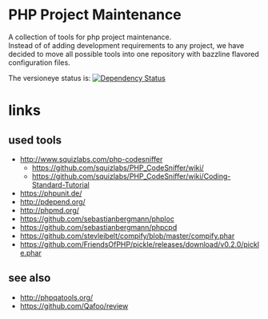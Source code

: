 # PHP Project Maintenance

A collection of tools for php project maintenance.  
Instead of of adding development requirements to any project, we have decided to move all possible tools into one repository with bazzline flavored configuration files.


The versioneye status is:
[![Dependency Status](https://www.versioneye.com/user/projects/55394ead4e5d2e78a200004e/badge.svg?style=flat)](https://www.versioneye.com/user/projects/55394ead4e5d2e78a200004e)

# links

## used tools

* http://www.squizlabs.com/php-codesniffer
    * https://github.com/squizlabs/PHP_CodeSniffer/wiki/
    * https://github.com/squizlabs/PHP_CodeSniffer/wiki/Coding-Standard-Tutorial
* https://phpunit.de/
* http://pdepend.org/
* http://phpmd.org/
* https://github.com/sebastianbergmann/phploc
* https://github.com/sebastianbergmann/phpcpd
* https://github.com/stevleibelt/compify/blob/master/compify.phar
* https://github.com/FriendsOfPHP/pickle/releases/download/v0.2.0/pickle.phar

## see also

* http://phpqatools.org/
* https://github.com/Qafoo/review
